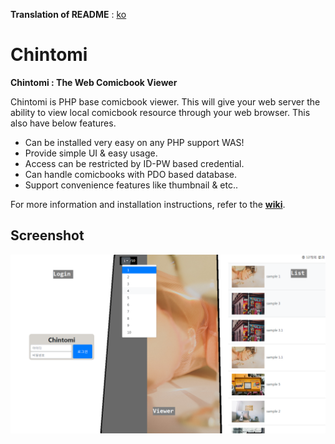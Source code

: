**Translation of README** : [ko](https://github.com/Dictor/Chintomi/blob/master/README_ko.md)

# Chintomi
**Chintomi : The Web Comicbook Viewer**

Chintomi is PHP base comicbook viewer. This will give your web server the ability to view local comicbook resource through your web browser.
This also have below features.

* Can be installed very easy on any PHP support WAS!
* Provide simple UI & easy usage.
* Access can be restricted by ID-PW based credential.
* Can handle comicbooks with PDO based database.
* Support convenience features like thumbnail & etc..

For more information and installation instructions, refer to the **[wiki](https://wiki.chinchister.com/en:chintomi)**.

## Screenshot
![Demo Screenshot](https://github.com/Dictor/Chintomi/blob/master/demo_screenshot.png?raw=true)
